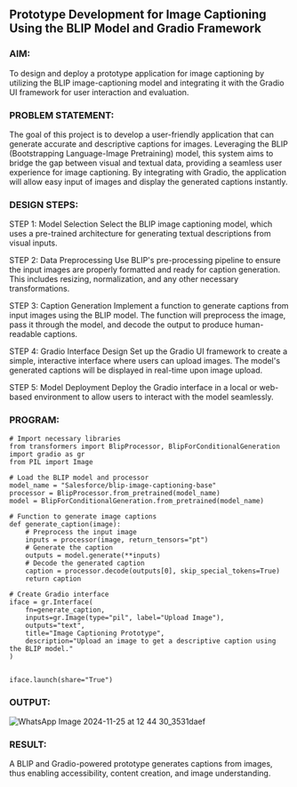 ## Prototype Development for Image Captioning Using the BLIP Model and Gradio Framework

### AIM:
To design and deploy a prototype application for image captioning by utilizing the BLIP image-captioning model and integrating it with the Gradio UI framework for user interaction and evaluation.

### PROBLEM STATEMENT:

The goal of this project is to develop a user-friendly application that can generate accurate and descriptive captions for images. Leveraging the BLIP (Bootstrapping Language-Image Pretraining) model, this system aims to bridge the gap between visual and textual data, providing a seamless user experience for image captioning. By integrating with Gradio, the application will allow easy input of images and display the generated captions instantly.

### DESIGN STEPS:

STEP 1: Model Selection
Select the BLIP image captioning model, which uses a pre-trained architecture for generating textual descriptions from visual inputs.

STEP 2: Data Preprocessing
Use BLIP's pre-processing pipeline to ensure the input images are properly formatted and ready for caption generation. This includes resizing, normalization, and any other necessary transformations.

STEP 3: Caption Generation
Implement a function to generate captions from input images using the BLIP model. The function will preprocess the image, pass it through the model, and decode the output to produce human-readable captions.

STEP 4: Gradio Interface Design
Set up the Gradio UI framework to create a simple, interactive interface where users can upload images. The model's generated captions will be displayed in real-time upon image upload.

STEP 5: Model Deployment
Deploy the Gradio interface in a local or web-based environment to allow users to interact with the model seamlessly.

### PROGRAM:
```
# Import necessary libraries
from transformers import BlipProcessor, BlipForConditionalGeneration
import gradio as gr
from PIL import Image

# Load the BLIP model and processor
model_name = "Salesforce/blip-image-captioning-base"
processor = BlipProcessor.from_pretrained(model_name)
model = BlipForConditionalGeneration.from_pretrained(model_name)

# Function to generate image captions
def generate_caption(image):
    # Preprocess the input image
    inputs = processor(image, return_tensors="pt")
    # Generate the caption
    outputs = model.generate(**inputs)
    # Decode the generated caption
    caption = processor.decode(outputs[0], skip_special_tokens=True)
    return caption

# Create Gradio interface
iface = gr.Interface(
    fn=generate_caption,
    inputs=gr.Image(type="pil", label="Upload Image"),
    outputs="text",
    title="Image Captioning Prototype",
    description="Upload an image to get a descriptive caption using the BLIP model."
)


iface.launch(share="True")
```
### OUTPUT:
![WhatsApp Image 2024-11-25 at 12 44 30_3531daef](https://github.com/user-attachments/assets/0440c112-f6db-4c73-aa2c-ee36a17bf3df)

### RESULT:
A BLIP and Gradio-powered prototype generates captions from images, thus enabling accessibility, content creation, and image understanding.
